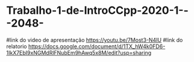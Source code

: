 # Trabalho-1-de-IntroCCpp-2020-1---2048-

#link do video de apresentação <https://youtu.be/7Most3-N4IU>
#link do relatorio <https://docs.google.com/document/d/1TX_hW4k0FD6-1IkX7EbI9xNGMdRlFNubEm9hAwq5x8M/edit?usp=sharing>
